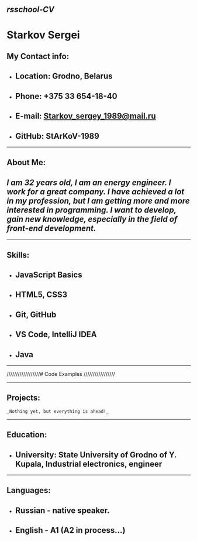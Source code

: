 ## ___rsschool-CV___   
# __Starkov Sergei__
 ## My Contact info:
* ## Location: Grodno, Belarus    
* ## Phone: +375 33 654-18-40    
* ## E-mail: Starkov_sergey_1989@mail.ru    
* ## GitHub: StArKoV-1989        
--- 
## About Me:  
## *I am 32 years old, I am an energy engineer. I work for a great company. I have achieved a lot in my profession, but I am getting more and more interested in programming.  I want to develop, gain new knowledge, especially in the field of front-end development.*
---
## Skills:
* ## JavaScript Basics
* ## HTML5, CSS3
* ## Git, GitHub
* ## VS Code, IntelliJ IDEA
* ## Java
---
//////////////////# Code Examples /////////////////

--- 
## Projects:
    _Nothing yet, but everything is ahead!_  

--- 
## Education:
* ## University: State University of Grodno of Y. Kupala, Industrial electronics, engineer
--- 
## Languages:
* ## Russian - native speaker.
* ## English - A1 (A2 in process…)

